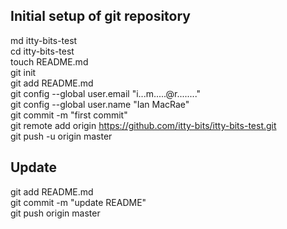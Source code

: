 Initial setup of git repository
-------------------------------------
md itty-bits-test  
cd itty-bits-test  
touch README.md  
git init  
git add README.md  
git config --global user.email "i...m.....@r........"  
git config --global user.name "Ian MacRae"  
git commit -m "first commit"  
git remote add origin https://github.com/itty-bits/itty-bits-test.git  
git push -u origin master  

Update
-------------------------------------
git add README.md  
git commit -m "update README"  
git push origin master  

